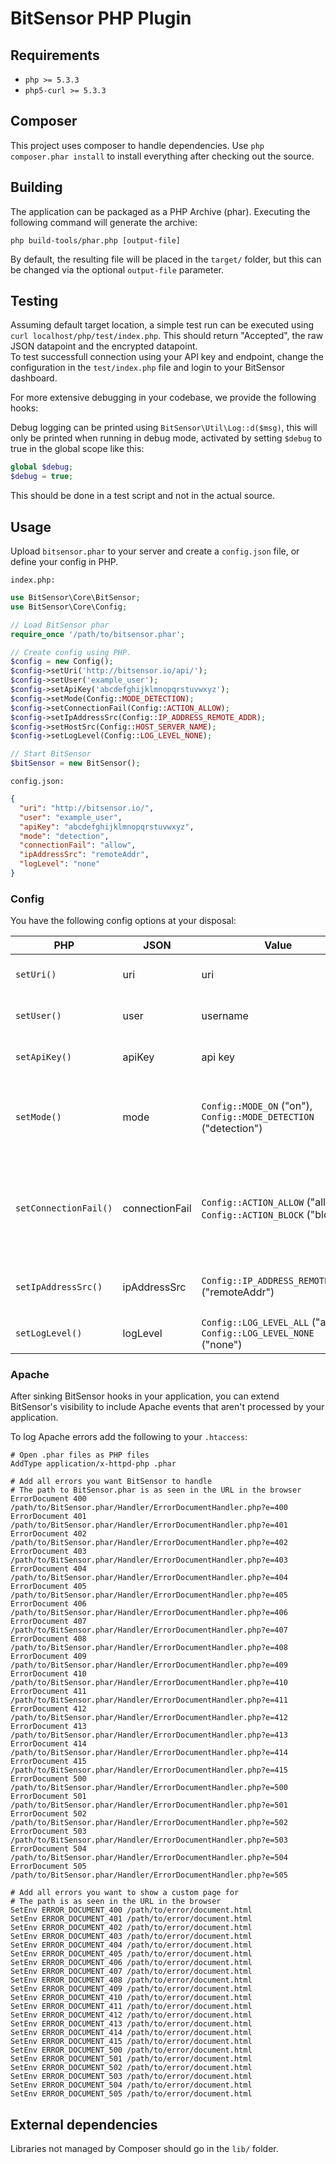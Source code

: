 # BitSensor PHP Plugin
## Requirements
* ``php >= 5.3.3``
* ``php5-curl >= 5.3.3``

## Composer
This project uses composer to handle dependencies. Use ``php composer.phar install`` to install everything after checking out the source.

## Building
The application can be packaged as a PHP Archive (phar). Executing the following command will generate the archive:

``php build-tools/phar.php [output-file]``

By default, the resulting file will be placed in the ``target/`` folder, but this can be changed via the optional ``output-file`` parameter.

## Testing
Assuming default target location, a simple test run can be executed using ``curl localhost/php/test/index.php``. This should return "Accepted", the raw JSON datapoint and the encrypted datapoint.  
To test successfull connection using your API key and endpoint, change the configuration in the ``test/index.php`` file and login to your BitSensor dashboard.

For more extensive debugging in your codebase, we provide the following hooks:

Debug logging can be printed using ``BitSensor\Util\Log::d($msg)``,
this will only be printed when running in debug mode, activated by setting ``$debug`` to true in the global scope like this:

```php
global $debug;
$debug = true;
```

This should be done in a test script and not in the actual source.

## Usage
Upload ``bitsensor.phar`` to your server and create a ``config.json`` file, or define your config in PHP.

``index.php:``
```php
use BitSensor\Core\BitSensor;
use BitSensor\Core\Config;

// Load BitSensor phar
require_once '/path/to/bitsensor.phar';

// Create config using PHP.
$config = new Config();
$config->setUri('http://bitsensor.io/api/');
$config->setUser('example_user');
$config->setApiKey('abcdefghijklmnopqrstuvwxyz');
$config->setMode(Config::MODE_DETECTION);
$config->setConnectionFail(Config::ACTION_ALLOW);
$config->setIpAddressSrc(Config::IP_ADDRESS_REMOTE_ADDR);
$config->setHostSrc(Config::HOST_SERVER_NAME);
$config->setLogLevel(Config::LOG_LEVEL_NONE);

// Start BitSensor 
$bitSensor = new BitSensor();
```

``config.json:``
```json
{
  "uri": "http://bitsensor.io/",
  "user": "example_user",
  "apiKey": "abcdefghijklmnopqrstuvwxyz",
  "mode": "detection",
  "connectionFail": "allow",
  "ipAddressSrc": "remoteAddr",
  "logLevel": "none"
}
```

### Config
You have the following config options at your disposal:

| PHP                       | JSON           | Value                                                                      | Default                                             | Description                                                             |
|---------------------------|----------------|----------------------------------------------------------------------------|-----------------------------------------------------|-------------------------------------------------------------------------|
| ```setUri()```            | uri            | uri                                                                        | <empty>                                             | URI to the BitSensor API.                                               |
| ```setUser()```           | user           | username                                                                   | <empty>                                             | Your BitSensor username.                                                |
| ```setApiKey()```         | apiKey         | api key                                                                    | <empty>                                             | Your BitSensor API key.                                                 |
| ```setMode()```           | mode           | ```Config::MODE_ON``` ("on"), ```Config::MODE_DETECTION``` ("detection")   | ```Config::MODE_ON``` ("on")                        | Running mode. In detection mode only logging will be done.              |
| ```setConnectionFail()``` | connectionFail | ```Config::ACTION_ALLOW``` ("allow"), ```Config::ACTION_BLOCK``` ("block") | ```Config::ACTION_BLOCK``` ("block")                | Action to perform when the connection to the BitSensor servers is lost. |
| ```setIpAddressSrc()```   | ipAddressSrc   | ```Config::IP_ADDRESS_REMOTE_ADDR``` ("remoteAddr")                        | ```Config::IP_ADDRESS_REMOTE_ADDR``` ("remoteAddr") | Source of the IP address of the user.                                   |
| ```setLogLevel()```       | logLevel       | ```Config::LOG_LEVEL_ALL``` ("all"), ```Config::LOG_LEVEL_NONE``` ("none") | ```Config::LOG_LEVEL_ALL``` ("all")                 | The logging level.                                                      |

### Apache
After sinking BitSensor hooks in your application, you can extend BitSensor's visibility to include Apache events that aren't processed by your application. 

To log Apache errors add the following to your ``.htaccess``:
```ApacheConf
# Open .phar files as PHP files
AddType application/x-httpd-php .phar

# Add all errors you want BitSensor to handle
# The path to BitSensor.phar is as seen in the URL in the browser
ErrorDocument 400 /path/to/BitSensor.phar/Handler/ErrorDocumentHandler.php?e=400
ErrorDocument 401 /path/to/BitSensor.phar/Handler/ErrorDocumentHandler.php?e=401
ErrorDocument 402 /path/to/BitSensor.phar/Handler/ErrorDocumentHandler.php?e=402
ErrorDocument 403 /path/to/BitSensor.phar/Handler/ErrorDocumentHandler.php?e=403
ErrorDocument 404 /path/to/BitSensor.phar/Handler/ErrorDocumentHandler.php?e=404
ErrorDocument 405 /path/to/BitSensor.phar/Handler/ErrorDocumentHandler.php?e=405
ErrorDocument 406 /path/to/BitSensor.phar/Handler/ErrorDocumentHandler.php?e=406
ErrorDocument 407 /path/to/BitSensor.phar/Handler/ErrorDocumentHandler.php?e=407
ErrorDocument 408 /path/to/BitSensor.phar/Handler/ErrorDocumentHandler.php?e=408
ErrorDocument 409 /path/to/BitSensor.phar/Handler/ErrorDocumentHandler.php?e=409
ErrorDocument 410 /path/to/BitSensor.phar/Handler/ErrorDocumentHandler.php?e=410
ErrorDocument 411 /path/to/BitSensor.phar/Handler/ErrorDocumentHandler.php?e=411
ErrorDocument 412 /path/to/BitSensor.phar/Handler/ErrorDocumentHandler.php?e=412
ErrorDocument 413 /path/to/BitSensor.phar/Handler/ErrorDocumentHandler.php?e=413
ErrorDocument 414 /path/to/BitSensor.phar/Handler/ErrorDocumentHandler.php?e=414
ErrorDocument 415 /path/to/BitSensor.phar/Handler/ErrorDocumentHandler.php?e=415
ErrorDocument 500 /path/to/BitSensor.phar/Handler/ErrorDocumentHandler.php?e=500
ErrorDocument 501 /path/to/BitSensor.phar/Handler/ErrorDocumentHandler.php?e=501
ErrorDocument 502 /path/to/BitSensor.phar/Handler/ErrorDocumentHandler.php?e=502
ErrorDocument 503 /path/to/BitSensor.phar/Handler/ErrorDocumentHandler.php?e=503
ErrorDocument 504 /path/to/BitSensor.phar/Handler/ErrorDocumentHandler.php?e=504
ErrorDocument 505 /path/to/BitSensor.phar/Handler/ErrorDocumentHandler.php?e=505

# Add all errors you want to show a custom page for
# The path is as seen in the URL in the browser
SetEnv ERROR_DOCUMENT_400 /path/to/error/document.html
SetEnv ERROR_DOCUMENT_401 /path/to/error/document.html
SetEnv ERROR_DOCUMENT_402 /path/to/error/document.html
SetEnv ERROR_DOCUMENT_403 /path/to/error/document.html
SetEnv ERROR_DOCUMENT_404 /path/to/error/document.html
SetEnv ERROR_DOCUMENT_405 /path/to/error/document.html
SetEnv ERROR_DOCUMENT_406 /path/to/error/document.html
SetEnv ERROR_DOCUMENT_407 /path/to/error/document.html
SetEnv ERROR_DOCUMENT_408 /path/to/error/document.html
SetEnv ERROR_DOCUMENT_409 /path/to/error/document.html
SetEnv ERROR_DOCUMENT_410 /path/to/error/document.html
SetEnv ERROR_DOCUMENT_411 /path/to/error/document.html
SetEnv ERROR_DOCUMENT_412 /path/to/error/document.html
SetEnv ERROR_DOCUMENT_413 /path/to/error/document.html
SetEnv ERROR_DOCUMENT_414 /path/to/error/document.html
SetEnv ERROR_DOCUMENT_415 /path/to/error/document.html
SetEnv ERROR_DOCUMENT_500 /path/to/error/document.html
SetEnv ERROR_DOCUMENT_501 /path/to/error/document.html
SetEnv ERROR_DOCUMENT_502 /path/to/error/document.html
SetEnv ERROR_DOCUMENT_503 /path/to/error/document.html
SetEnv ERROR_DOCUMENT_504 /path/to/error/document.html
SetEnv ERROR_DOCUMENT_505 /path/to/error/document.html
```

## External dependencies
Libraries not managed by Composer should go in the ``lib/`` folder.
